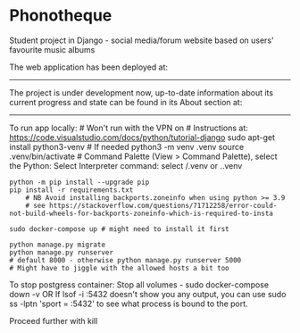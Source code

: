 # Phonotheque
Student project in Django - social media/forum website based on users' favourite music albums

The web application has been deployed at:
*********

The project is under development now, up-to-date information about its current progress and state can be found in its About section at:
*********


To run app locally:
	# Won't run with the VPN on
	# Instructions at: https://code.visualstudio.com/docs/python/tutorial-django
	sudo apt-get install python3-venv    # If needed
	python3 -m venv .venv
	source .venv/bin/activate
	# Command Palette (View > Command Palette), select the Python: Select Interpreter command: select /.venv or .\.venv

	python -m pip install --upgrade pip
	pip install -r requirements.txt 
		# NB Avoid installing backports.zoneinfo when using python >= 3.9 
		# see https://stackoverflow.com/questions/71712258/error-could-not-build-wheels-for-backports-zoneinfo-which-is-required-to-insta
		
	sudo docker-compose up # might need to install it first

	python manage.py migrate
	python manage.py runserver 
	# default 8000 - otherwise python manage.py runserver 5000
	# Might have to jiggle with the allowed hosts a bit too


To stop postgress container:
Stop all volumes - sudo docker-compose down -v
OR
If lsof -i :5432 doesn't show you any output, you can use sudo ss -lptn 'sport = :5432' to see what process is bound to the port.

Proceed further with kill <pid>

	

